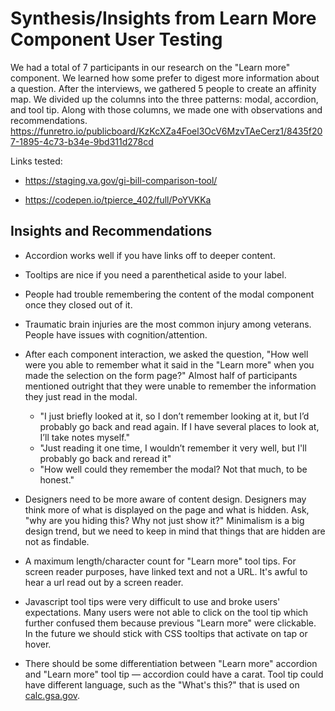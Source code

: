 # Synthesis/Insights from Learn More Component User Testing

We had a total of 7 participants in our research on the "Learn more" component. We learned how some prefer to digest more information about a question. After the interviews, we gathered 5 people to create an affinity map. We divided up the columns into the three patterns: modal, accordion, and tool tip. Along with those columns, we made one with observations and recommendations. https://funretro.io/publicboard/KzKcXZa4Foel3OcV6MzvTAeCerz1/8435f207-1895-4c73-b34e-9bd311d278cd

Links tested:

* https://staging.va.gov/gi-bill-comparison-tool/
 
* https://codepen.io/tpierce_402/full/PoYVKKa

## Insights and Recommendations

* Accordion works well if you have links off to deeper content. 
* Tooltips are nice if you need a parenthetical aside to your label. 
* People had trouble remembering the content of the modal component once they closed out of it. 
* Traumatic brain injuries are the most common injury among veterans. People have issues with cognition/attention. 
* After each component interaction, we asked the question, "How well were you able to remember what it said in the "Learn more" when you made the selection on the form page?" Almost half of participants mentioned outright that they were unable to remember the information they just read in the modal.
  - "I just briefly looked at it, so I don’t remember looking at it, but I’d probably go back and read again. If I have several places to look at, I’ll take notes myself."
  - "Just reading it one time, I wouldn’t remember it very well, but I'll probably go back and reread it"
  - "How well could they remember the modal? Not that much, to be honest."

* Designers need to be more aware of content design. Designers may think more of what is displayed on the page and what is hidden. Ask, "why are you hiding this? Why not just show it?" Minimalism is a big design trend, but we need to keep in mind that things that are hidden are not as findable. 

* A maximum length/character count for "Learn more" tool tips. For screen reader purposes, have linked text and not a URL. It's awful to hear a url read out by a screen reader.

* Javascript tool tips were very difficult to use and broke users' expectations. Many users were not able to click on the tool tip which further confused them because previous "Learn more" were clickable. In the future we should stick with CSS tooltips that activate on tap or hover. 

* There should be some differentiation between "Learn more" accordion and "Learn more" tool tip — accordion could have a carat. Tool tip could have different language, such as the "What's this?" that is used on [calc.gsa.gov](https://calc.gsa.gov/).
